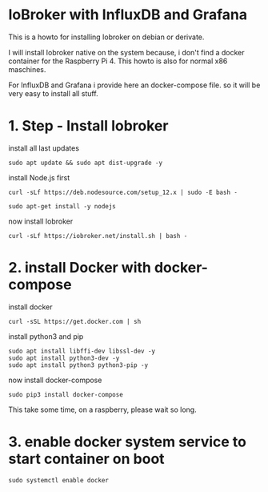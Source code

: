 # IoBroker with InfluxDB and Grafana

This is a howto for installing Iobroker on debian or derivate.

I will install Iobroker native on the system because, i don't find
a docker container for the Raspberry Pi 4.
This howto is also for normal x86 maschines.

For InfluxDB and Grafana i provide here an docker-compose file.
so it will be very easy to install all stuff.


# 1. Step - Install Iobroker

install all last updates
<pre><code>sudo apt update && sudo apt dist-upgrade -y
</code></pre>


install Node.js first
<pre><code>curl -sLf https://deb.nodesource.com/setup_12.x | sudo -E bash -
</code></pre>
<pre><code>sudo apt-get install -y nodejs
</code></pre>
now install Iobroker
<pre><code>curl -sLf https://iobroker.net/install.sh | bash -
</code></pre>


# 2. install Docker with docker-compose 

install docker
<pre><code>curl -sSL https://get.docker.com | sh
</code></pre>

install python3 and pip
<pre><code>sudo apt install libffi-dev libssl-dev -y
sudo apt install python3-dev -y
sudo apt install python3 python3-pip -y
</code></pre>

now install docker-compose
<pre><code>sudo pip3 install docker-compose
</code></pre>
This take some time, on a raspberry, please wait so long.

# 3. enable docker system service to start container on boot
<pre><code>sudo systemctl enable docker
</code></pre>


